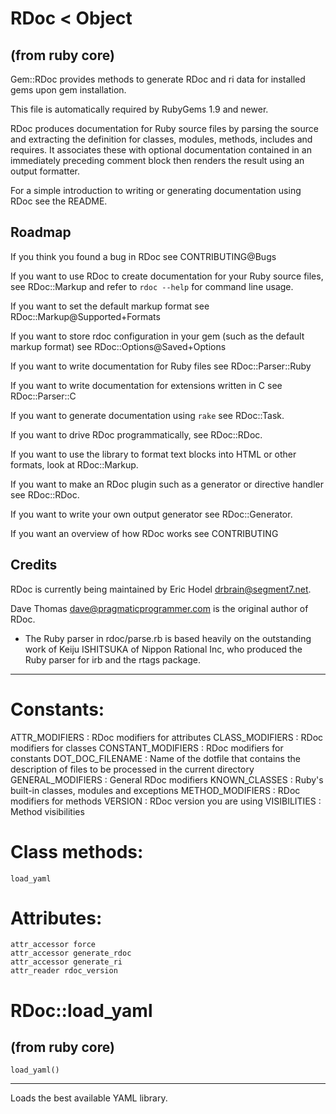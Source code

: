 # RDoc < Object

(from ruby core)
---
Gem::RDoc provides methods to generate RDoc and ri data for installed gems
upon gem installation.

This file is automatically required by RubyGems 1.9 and newer.

RDoc produces documentation for Ruby source files by parsing the source and
extracting the definition for classes, modules, methods, includes and
requires.  It associates these with optional documentation contained in an
immediately preceding comment block then renders the result using an output
formatter.

For a simple introduction to writing or generating documentation using RDoc
see the README.

## Roadmap

If you think you found a bug in RDoc see CONTRIBUTING@Bugs

If you want to use RDoc to create documentation for your Ruby source files,
see RDoc::Markup and refer to `rdoc --help` for command line usage.

If you want to set the default markup format see
RDoc::Markup@Supported+Formats

If you want to store rdoc configuration in your gem (such as the default
markup format) see RDoc::Options@Saved+Options

If you want to write documentation for Ruby files see RDoc::Parser::Ruby

If you want to write documentation for extensions written in C see
RDoc::Parser::C

If you want to generate documentation using `rake` see RDoc::Task.

If you want to drive RDoc programmatically, see RDoc::RDoc.

If you want to use the library to format text blocks into HTML or other
formats, look at RDoc::Markup.

If you want to make an RDoc plugin such as a generator or directive handler
see RDoc::RDoc.

If you want to write your own output generator see RDoc::Generator.

If you want an overview of how RDoc works see CONTRIBUTING

## Credits

RDoc is currently being maintained by Eric Hodel <drbrain@segment7.net>.

Dave Thomas <dave@pragmaticprogrammer.com> is the original author of RDoc.

*   The Ruby parser in rdoc/parse.rb is based heavily on the outstanding work
    of Keiju ISHITSUKA of Nippon Rational Inc, who produced the Ruby parser
    for irb and the rtags package.


---
# Constants:

ATTR_MODIFIERS
:   RDoc modifiers for attributes
CLASS_MODIFIERS
:   RDoc modifiers for classes
CONSTANT_MODIFIERS
:   RDoc modifiers for constants
DOT_DOC_FILENAME
:   Name of the dotfile that contains the description of files to be processed
    in the current directory
GENERAL_MODIFIERS
:   General RDoc modifiers
KNOWN_CLASSES
:   Ruby's built-in classes, modules and exceptions
METHOD_MODIFIERS
:   RDoc modifiers for methods
VERSION
:   RDoc version you are using
VISIBILITIES
:   Method visibilities


# Class methods:

    load_yaml

# Attributes:

    attr_accessor force
    attr_accessor generate_rdoc
    attr_accessor generate_ri
    attr_reader rdoc_version

# RDoc::load_yaml

(from ruby core)
---
    load_yaml()

---

Loads the best available YAML library.


